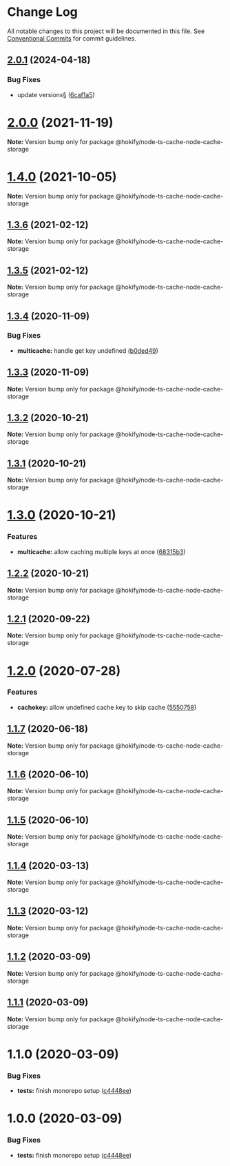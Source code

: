 # Change Log

All notable changes to this project will be documented in this file.
See [Conventional Commits](https://conventionalcommits.org) for commit guidelines.

## [2.0.1](https://github.com/hokify/node-ts-cache/compare/@hokify/node-ts-cache-node-cache-storage@2.0.0...@hokify/node-ts-cache-node-cache-storage@2.0.1) (2024-04-18)

### Bug Fixes

- update versions§ ([6caf1a5](https://github.com/hokify/node-ts-cache/commit/6caf1a525dc136ca902ead121ea04a484e8b8f75))

# [2.0.0](https://github.com/hokify/node-ts-cache/compare/@hokify/node-ts-cache-node-cache-storage@1.4.0...@hokify/node-ts-cache-node-cache-storage@2.0.0) (2021-11-19)

**Note:** Version bump only for package @hokify/node-ts-cache-node-cache-storage

# [1.4.0](https://github.com/hokify/node-ts-cache/compare/@hokify/node-ts-cache-node-cache-storage@1.3.6...@hokify/node-ts-cache-node-cache-storage@1.4.0) (2021-10-05)

**Note:** Version bump only for package @hokify/node-ts-cache-node-cache-storage

## [1.3.6](https://github.com/hokify/node-ts-cache/compare/@hokify/node-ts-cache-node-cache-storage@1.3.5...@hokify/node-ts-cache-node-cache-storage@1.3.6) (2021-02-12)

**Note:** Version bump only for package @hokify/node-ts-cache-node-cache-storage

## [1.3.5](https://github.com/hokify/node-ts-cache/compare/@hokify/node-ts-cache-node-cache-storage@1.3.4...@hokify/node-ts-cache-node-cache-storage@1.3.5) (2021-02-12)

**Note:** Version bump only for package @hokify/node-ts-cache-node-cache-storage

## [1.3.4](https://github.com/hokify/node-ts-cache/compare/@hokify/node-ts-cache-node-cache-storage@1.3.3...@hokify/node-ts-cache-node-cache-storage@1.3.4) (2020-11-09)

### Bug Fixes

- **multicache:** handle get key undefined ([b0ded49](https://github.com/hokify/node-ts-cache/commit/b0ded498ad988a44ff62566909403268e4b6b288))

## [1.3.3](https://github.com/hokify/node-ts-cache/compare/@hokify/node-ts-cache-node-cache-storage@1.3.2...@hokify/node-ts-cache-node-cache-storage@1.3.3) (2020-11-09)

**Note:** Version bump only for package @hokify/node-ts-cache-node-cache-storage

## [1.3.2](https://github.com/hokify/node-ts-cache/compare/@hokify/node-ts-cache-node-cache-storage@1.3.1...@hokify/node-ts-cache-node-cache-storage@1.3.2) (2020-10-21)

**Note:** Version bump only for package @hokify/node-ts-cache-node-cache-storage

## [1.3.1](https://github.com/hokify/node-ts-cache/compare/@hokify/node-ts-cache-node-cache-storage@1.3.0...@hokify/node-ts-cache-node-cache-storage@1.3.1) (2020-10-21)

**Note:** Version bump only for package @hokify/node-ts-cache-node-cache-storage

# [1.3.0](https://github.com/hokify/node-ts-cache/compare/@hokify/node-ts-cache-node-cache-storage@1.2.2...@hokify/node-ts-cache-node-cache-storage@1.3.0) (2020-10-21)

### Features

- **multicache:** allow caching multiple keys at once ([68315b3](https://github.com/hokify/node-ts-cache/commit/68315b3c73f65a62a60ffe5e21921bbd2ea471a6))

## [1.2.2](https://github.com/hokify/node-ts-cache/compare/@hokify/node-ts-cache-node-cache-storage@1.2.1...@hokify/node-ts-cache-node-cache-storage@1.2.2) (2020-10-21)

**Note:** Version bump only for package @hokify/node-ts-cache-node-cache-storage

## [1.2.1](https://github.com/hokify/node-ts-cache/compare/@hokify/node-ts-cache-node-cache-storage@1.2.0...@hokify/node-ts-cache-node-cache-storage@1.2.1) (2020-09-22)

**Note:** Version bump only for package @hokify/node-ts-cache-node-cache-storage

# [1.2.0](https://github.com/hokify/node-ts-cache/compare/@hokify/node-ts-cache-node-cache-storage@1.1.7...@hokify/node-ts-cache-node-cache-storage@1.2.0) (2020-07-28)

### Features

- **cachekey:** allow undefined cache key to skip cache ([5550758](https://github.com/hokify/node-ts-cache/commit/555075821c6e581aebb41c76cb6b81fe56724f98))

## [1.1.7](https://github.com/hokify/node-ts-cache/compare/@hokify/node-ts-cache-node-cache-storage@1.1.6...@hokify/node-ts-cache-node-cache-storage@1.1.7) (2020-06-18)

**Note:** Version bump only for package @hokify/node-ts-cache-node-cache-storage

## [1.1.6](https://github.com/hokify/node-ts-cache/compare/@hokify/node-ts-cache-node-cache-storage@1.1.5...@hokify/node-ts-cache-node-cache-storage@1.1.6) (2020-06-10)

**Note:** Version bump only for package @hokify/node-ts-cache-node-cache-storage

## [1.1.5](https://github.com/hokify/node-ts-cache/compare/@hokify/node-ts-cache-node-cache-storage@1.1.4...@hokify/node-ts-cache-node-cache-storage@1.1.5) (2020-06-10)

**Note:** Version bump only for package @hokify/node-ts-cache-node-cache-storage

## [1.1.4](https://github.com/hokify/node-ts-cache/compare/@hokify/node-ts-cache-node-cache-storage@1.1.3...@hokify/node-ts-cache-node-cache-storage@1.1.4) (2020-03-13)

**Note:** Version bump only for package @hokify/node-ts-cache-node-cache-storage

## [1.1.3](https://github.com/hokify/node-ts-cache/compare/@hokify/node-ts-cache-node-cache-storage@1.1.2...@hokify/node-ts-cache-node-cache-storage@1.1.3) (2020-03-12)

**Note:** Version bump only for package @hokify/node-ts-cache-node-cache-storage

## [1.1.2](https://github.com/hokify/node-ts-cache/compare/@hokify/node-ts-cache-node-cache-storage@1.1.1...@hokify/node-ts-cache-node-cache-storage@1.1.2) (2020-03-09)

**Note:** Version bump only for package @hokify/node-ts-cache-node-cache-storage

## [1.1.1](https://github.com/hokify/node-ts-cache/compare/@hokify/node-ts-cache-node-cache-storage@1.1.0...@hokify/node-ts-cache-node-cache-storage@1.1.1) (2020-03-09)

**Note:** Version bump only for package @hokify/node-ts-cache-node-cache-storage

# 1.1.0 (2020-03-09)

### Bug Fixes

- **tests:** finish monorepo setup ([c4448ee](https://github.com/hokify/node-ts-cache/commit/c4448eebfc30c20681ba1546f2494f98a63e6193))

# 1.0.0 (2020-03-09)

### Bug Fixes

- **tests:** finish monorepo setup ([c4448ee](https://github.com/hokify/node-ts-cache/commit/c4448eebfc30c20681ba1546f2494f98a63e6193))
